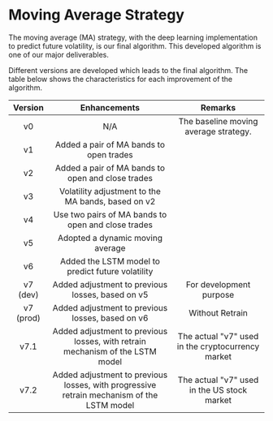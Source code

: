 # Moving Average Strategy

The moving average (MA) strategy, with the deep learning implementation to predict future volatility, is our final algorithm. This developed algorithm is one of our major deliverables. 

Different versions are developed which leads to the final algorithm. The table below shows the characteristics for each improvement of the algorithm. 

|  Version  |                                        Enhancements                                       |                              Remarks                             |
|:---------:|:-----------------------------------------------------------------------------------------:|:----------------------------------------------------------------:|
| v0        | N/A                                                                                       | The baseline moving average strategy.                            |
| v1        | Added a pair of MA bands to open trades                                                   |                                                                  |
| v2        | Added a pair of MA bands to open and close trades                                         |                                                                  |
| v3      | Volatility adjustment to the MA bands, based on v2                                        |                                                                        |
| v4        | Use two pairs of MA bands to open and close trades                                        |                                                                  |
| v5        | Adopted a dynamic moving average                                                          |                                                                  |
| v6        | Added the LSTM model to predict future volatility                                         |                                                                  |
| v7 (dev)  | Added adjustment to previous losses, based on v5                                          | For development purpose                                                                 |
| v7 (prod) | Added adjustment to previous losses, based on v6                                          | Without Retrain                                                                 |
| v7.1      | Added adjustment to previous losses, with retrain mechanism of the LSTM model             | The actual "v7" used in the cryptocurrency market                |
| v7.2      | Added adjustment to previous losses, with progressive retrain mechanism of the LSTM model | The actual "v7" used in the US stock market                      |

